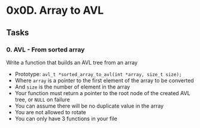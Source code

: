 0x0D. Array to AVL
==================

Tasks
-----

### 0\. AVL - From sorted array

Write a function that builds an AVL tree from an array

-   Prototype: `avl_t *sorted_array_to_avl(int *array, size_t size);`
-   Where `array` is a pointer to the first element of the array to be converted
-   And `size` is the number of element in the array
-   Your function must return a pointer to the root node of the created AVL tree, or `NULL` on failure
-   You can assume there will be no duplicate value in the array
-   You are not allowed to rotate
-   You can only have 3 functions in your file
